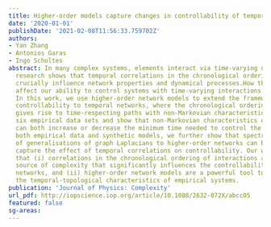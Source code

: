 ```yaml
---
title: Higher-order models capture changes in controllability of temporal networks
date: '2020-01-01'
publishDate: '2021-02-08T11:56:33.759702Z'
authors:
- Yan Zhang
- Antonios Garas
- Ingo Scholtes
abstract: In many complex systems, elements interact via time-varying network topologies.Recent
  research shows that temporal correlations in the chronological ordering of interactions
  crucially influence network properties and dynamical processes.How these correlations
  affect our ability to control systems with time-varying interactions remains unclear.
  In this work, we use higher-order network models to extend the framework of structural
  controllability to temporal networks, where the chronological ordering of interactions
  gives rise to time-respecting paths with non-Markovian characteristics.We study
  six empirical data sets and show that non-Markovian characteristics of real systems
  can both increase or decrease the minimum time needed to control the whole system.With
  both empirical data and synthetic models, we further show that spectral properties
  of generalisations of graph Laplacians to higher-order networks can be used to analytically
  capture the effect of temporal correlations on controllability. Our work highlights
  that (i) correlations in the chronological ordering of interactions are an important
  source of complexity that significantly influences the controllability of temporal
  networks, and (ii) higher-order network models are a powerful tool to understand
  the temporal-topological characteristics of empirical systems.
publication: 'Journal of Physics: Complexity'
url_pdf: http://iopscience.iop.org/article/10.1088/2632-072X/abcc05
featured: false
sg-areas:
---
```

